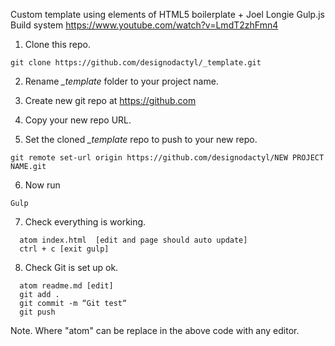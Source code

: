 Custom template using elements of HTML5 boilerplate + Joel Longie Gulp.js Build system https://www.youtube.com/watch?v=LmdT2zhFmn4


1. Clone this repo.
  ```
  git clone https://github.com/designodactyl/_template.git
  ```

2. Rename *_template* folder to your project name.

3. Create new git repo at https://github.com

4. Copy your new repo URL.

5. Set the cloned *_template* repo to push to your new repo.

  ```
  git remote set-url origin https://github.com/designodactyl/NEW PROJECT NAME.git
  ```

6. Now run

  ```
  Gulp
  ```

7. Check everything is working.

  ```
	atom index.html  [edit and page should auto update]
	ctrl + c [exit gulp]
  ```

8. Check Git is set up ok.

  ```
	atom readme.md [edit]
	git add .
	git commit -m “Git test“  
	git push
  ```

Note. Where "atom" can be replace in the above code with any editor. 
